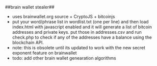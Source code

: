 ##brain wallet stealer##
- uses brainwallet.org source + CryptoJS + bitcoinjs
- put your word/phrase list in wordlist.txt (one per line) and then load index.html with javascript enabled and it will generate a list of bitcoin addresses and private keys. put those in addresses.csv and run check.php to check if any of the addresses have a balance using the blockchain API.
- note: this is obsolete until its updated to work with the new secret exponent feature on brainwallet
- todo: add other brain wallet genearation algorithms
